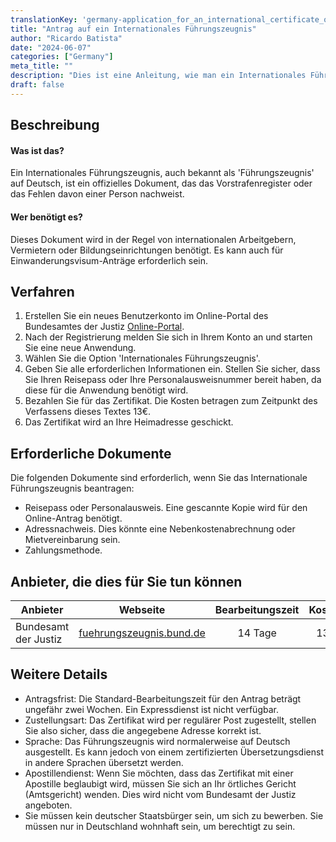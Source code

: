 ```yaml
---
translationKey: 'germany-application_for_an_international_certificate_of_conduct'
title: "Antrag auf ein Internationales Führungszeugnis"
author: "Ricardo Batista"
date: "2024-06-07"
categories: ["Germany"]
meta_title: ""
description: "Dies ist eine Anleitung, wie man ein Internationales Führungszeugnis beantragt."
draft: false
---
```


## Beschreibung
#### Was ist das?
Ein Internationales Führungszeugnis, auch bekannt als 'Führungszeugnis' auf Deutsch, ist ein offizielles Dokument, das das Vorstrafenregister oder das Fehlen davon einer Person nachweist.

#### Wer benötigt es?
Dieses Dokument wird in der Regel von internationalen Arbeitgebern, Vermietern oder Bildungseinrichtungen benötigt. Es kann auch für Einwanderungsvisum-Anträge erforderlich sein.

## Verfahren
1. Erstellen Sie ein neues Benutzerkonto im Online-Portal des Bundesamtes der Justiz [Online-Portal](https://www.fuehrungszeugnis.bund.de).
2. Nach der Registrierung melden Sie sich in Ihrem Konto an und starten Sie eine neue Anwendung.
3. Wählen Sie die Option 'Internationales Führungszeugnis'.
4. Geben Sie alle erforderlichen Informationen ein. Stellen Sie sicher, dass Sie Ihren Reisepass oder Ihre Personalausweisnummer bereit haben, da diese für die Anwendung benötigt wird.
5. Bezahlen Sie für das Zertifikat. Die Kosten betragen zum Zeitpunkt des Verfassens dieses Textes 13€.
6. Das Zertifikat wird an Ihre Heimadresse geschickt.

## Erforderliche Dokumente
Die folgenden Dokumente sind erforderlich, wenn Sie das Internationale Führungszeugnis beantragen:

- Reisepass oder Personalausweis. Eine gescannte Kopie wird für den Online-Antrag benötigt.
- Adressnachweis. Dies könnte eine Nebenkostenabrechnung oder Mietvereinbarung sein.
- Zahlungsmethode.

## Anbieter, die dies für Sie tun können

| Anbieter        |      Webseite           |     Bearbeitungszeit       |       Kosten     |
| --------------  | ---------------        |  :-------------:    | :-------------:|
| Bundesamt der Justiz | [fuehrungszeugnis.bund.de](https://www.fuehrungszeugnis.bund.de) | 14 Tage | 13€|

## Weitere Details
- Antragsfrist: Die Standard-Bearbeitungszeit für den Antrag beträgt ungefähr zwei Wochen. Ein Expressdienst ist nicht verfügbar.
- Zustellungsart: Das Zertifikat wird per regulärer Post zugestellt, stellen Sie also sicher, dass die angegebene Adresse korrekt ist.
- Sprache: Das Führungszeugnis wird normalerweise auf Deutsch ausgestellt. Es kann jedoch von einem zertifizierten Übersetzungsdienst in andere Sprachen übersetzt werden.
- Apostillendienst: Wenn Sie möchten, dass das Zertifikat mit einer Apostille beglaubigt wird, müssen Sie sich an Ihr örtliches Gericht (Amtsgericht) wenden. Dies wird nicht vom Bundesamt der Justiz angeboten.
- Sie müssen kein deutscher Staatsbürger sein, um sich zu bewerben. Sie müssen nur in Deutschland wohnhaft sein, um berechtigt zu sein.